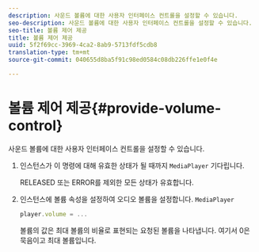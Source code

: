 ```yaml
---
description: 사운드 볼륨에 대한 사용자 인터페이스 컨트롤을 설정할 수 있습니다.
seo-description: 사운드 볼륨에 대한 사용자 인터페이스 컨트롤을 설정할 수 있습니다.
seo-title: 볼륨 제어 제공
title: 볼륨 제어 제공
uuid: 5f2f69cc-3969-4ca2-8ab9-5713fdf5cdb8
translation-type: tm+mt
source-git-commit: 040655d8ba5f91c98ed0584c08db226ffe1e0f4e

---
```



# 볼륨 제어 제공{#provide-volume-control}

사운드 볼륨에 대한 사용자 인터페이스 컨트롤을 설정할 수 있습니다.

1. 인스턴스가 이 명령에 대해 유효한 상태가 될 때까지 `MediaPlayer` 기다립니다.

   RELEASED 또는 ERROR를 제외한 모든 상태가 유효합니다.
1. 인스턴스에 볼륨 속성을 설정하여 오디오 볼륨을 설정합니다. `MediaPlayer`

   ```js
   player.volume = ...
   ```

   볼륨의 값은 최대 볼륨의 비율로 표현되는 요청된 볼륨을 나타냅니다. 여기서 0은 묵음이고 최대 볼륨입니다.

